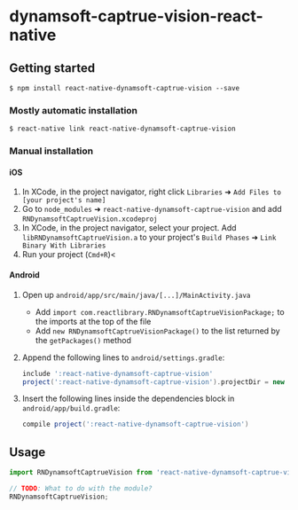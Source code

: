 
# dynamsoft-captrue-vision-react-native

## Getting started

`$ npm install react-native-dynamsoft-captrue-vision --save`

### Mostly automatic installation

`$ react-native link react-native-dynamsoft-captrue-vision`

### Manual installation

#### iOS

1. In XCode, in the project navigator, right click `Libraries` ➜ `Add Files to [your project's name]`
2. Go to `node_modules` ➜ `react-native-dynamsoft-captrue-vision` and add `RNDynamsoftCaptrueVision.xcodeproj`
3. In XCode, in the project navigator, select your project. Add `libRNDynamsoftCaptrueVision.a` to your project's `Build Phases` ➜ `Link Binary With Libraries`
4. Run your project (`Cmd+R`)<

#### Android

1. Open up `android/app/src/main/java/[...]/MainActivity.java`

   - Add `import com.reactlibrary.RNDynamsoftCaptrueVisionPackage;` to the imports at the top of the file
   - Add `new RNDynamsoftCaptrueVisionPackage()` to the list returned by the `getPackages()` method

2. Append the following lines to `android/settings.gradle`:

   ```groovy
   include ':react-native-dynamsoft-captrue-vision'
   project(':react-native-dynamsoft-captrue-vision').projectDir = new File(rootProject.projectDir, 	'../node_modules/react-native-dynamsoft-captrue-vision/android')
   ```

3. Insert the following lines inside the dependencies block in `android/app/build.gradle`:

   ```groovy
   compile project(':react-native-dynamsoft-captrue-vision')
   ```

## Usage

```javascript
import RNDynamsoftCaptrueVision from 'react-native-dynamsoft-captrue-vision';

// TODO: What to do with the module?
RNDynamsoftCaptrueVision;
```
  